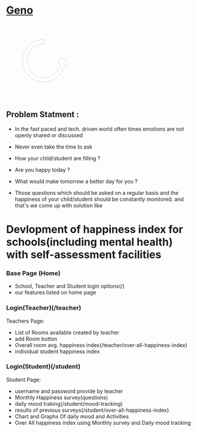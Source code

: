 
<h1><a href="https://geno-happiness-index.herokuapp.com">Geno</a></h1>

<img src="static/images/genologo.png" alt="logo" width="200" height="200"/>


## Problem Statment : 
* In the fast paced and tech. driven world often times emotions are not openly shared or discussed 
* Never even take the time to ask
* How your child/student are filling ?
* Are you happy today ?
* What would make tomorrow a better day for you ?

* Those questions which should be asked on a regular basis and the happiness of your child/student should be constantly monitored. and that's we come up with solution like 

# Devlopment of happiness index for schools(including mental health) with self-assessment facilities


### Base Page (Home)
* School, Teacher and Student login options(/) 
* our features listed on home page

### Login(Teacher)(/teacher)
Teachers Page:
- List of Rooms available created by teacher
- add Room button
- Overall room avg. happiness index(/teacher/over-all-happiness-index)
- individual student happiness index


### Login(Student)(/student)
Student Page:
- username and password provide by teacher
- Monthly Happiness survey(questions)
- daily mood traking(/student/mood-tracking)
- results of previous surveys(/student/over-all-happiness-index)
- Chart and Graphs Of daily mood and Activities 
- Over All happiness index using Monthly survey and Daily mood tracking

